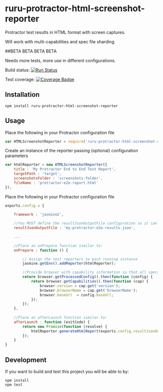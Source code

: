 # ruru-protractor-html-screenshot-reporter
Protractor test results in HTML format with screen captures. 

Will work with multi-capabilities and spec file sharding.

##BETA BETA BETA BETA

Needs more tests, more use in different configurations.

Build status: [![Run Status](https://api.shippable.com/projects/5c241f5787b5930700be968d/badge?branch=master)](https://api.shippable.com/projects/5c241f5787b5930700be968d/badge?branch=master)

Test coverage: [![Coverage Badge](https://api.shippable.com/projects/5c241f5787b5930700be968d/coverageBadge?branch=master)](https://api.shippable.com/projects/5c241f5787b5930700be968d/coverageBadge?branch=master)

## Installation
`npm install ruru-protractor-html-screenshot-reporter`

## Usage
Place the following in your Protractor configuration file
```javascript
var HTMLScreenshotReporter = require('ruru-protractor-html-screenshot-reporter');
```
Create an instance of the reporter passing (optional) configuration parameters
```javascript
var htmlReporter = new HTMLScreenshotReporter({
	title : 'My Protractor End to End Test Report',
	targetPath : 'target',
	screenshotsFolder : 'screenshots-folder',
	fileName : 'protractor-e2e-report.html'
});
```
Place the following in your Protractor configuration file
```javascript
exports.config = {

	framework : 'jasmine2',
	
	//You MUST define the resultJsonOutputFile configuration so it can be post processed
	resultJsonOutputFile : 'my-protractor-e2e-results.json',

	...
	
	//Place an onPrepare function similar to:
	onPrepare : function () {

		// Assign the test reporters to each running instance
		jasmine.getEnv().addReporter(htmlReporter);

		//Provide browser with capability information so that all specs can access it
		return browser.getProcessedConfig().then(function (config) {
			return browser.getCapabilities().then(function (cap) {
				browser.version = cap.get('version');
				browser.browserName = cap.get('browserName');
				browser.baseUrl  = config.baseUrl;
			});
		});
	},
	
	//Place an afterLaunch function similar to:
	afterLaunch : function (exitCode) {
		return new Promise(function (resolve) {
			htmlReporter.generateHtmlReport(exports.config.resultJsonOutputFile);
		});
	}
}
```

## Development
If you want to build and test this project you will be able to by:
```
npm install
npm test
```
